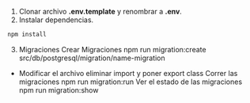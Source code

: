 1. Clonar archivo **.env.template** y renombrar a **.env**.
2. Instalar dependencias.
```bash
npm install
```
3. Migraciones 
Crear Migraciones
npm run migration:create src/db/postgresql/migration/name-migration
- Modificar el archivo eliminar import y poner export class
Correr las migraciones
npm run migration:run
Ver el estado de las migraciones
npm run migration:show